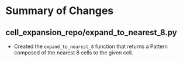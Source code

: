 # Summary of Changes

## cell_expansion_repo/expand_to_nearest_8.py
- Created the `expand_to_nearest_8` function that returns a Pattern composed of the nearest 8 cells to the given cell.
